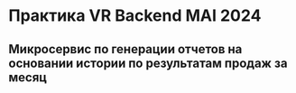# Практика VR Backend MAI 2024
## Микросервис по генерации отчетов на основании истории по результатам продаж за месяц

